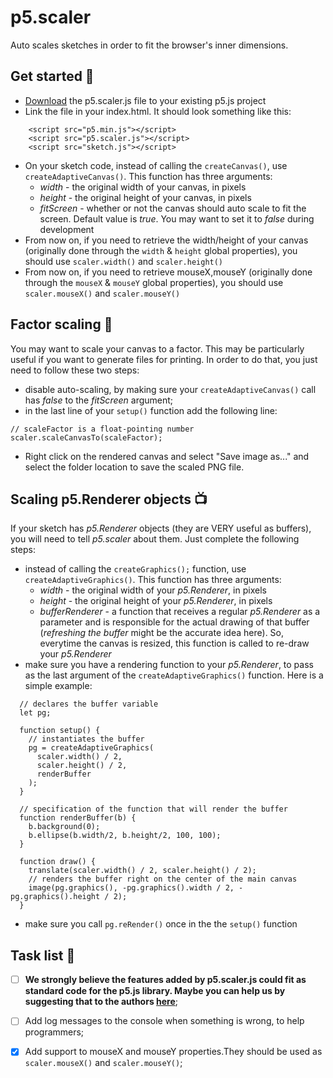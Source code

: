 # p5.scaler
Auto scales sketches in order to fit the browser's inner dimensions.

## Get started :beginner:

- [Download](https://raw.githubusercontent.com/Morfologia-digital/p5.scaler/main/p5.scaler.js) the p5.scaler.js file to your existing p5.js project
- Link the file in your index.html. It should look something like this:
```
    <script src="p5.min.js"></script>
    <script src="p5.scaler.js"></script>
    <script src="sketch.js"></script>
```
- On your sketch code, instead of calling the `createCanvas()`, use `createAdaptiveCanvas()`. This function has three arguments:
  - *width* - the original width of your canvas, in pixels
  - *height* - the original height of your canvas, in pixels
  - *fitScreen* - whether or not the canvas should auto scale to fit the screen. Default value is *true*. You may want to set it to *false* during development
- From now on, if you need to retrieve the width/height of your canvas (originally done through the `width` & `height` global properties), you should use `scaler.width()` and `scaler.height()`
- From now on, if you need to retrieve mouseX,mouseY (originally done through the `mouseX` & `mouseY` global properties), you should use `scaler.mouseX()` and `scaler.mouseY()`

## Factor scaling :art:
You may want to scale your canvas to a factor. This may be particularly useful if you want to generate files for printing. In order to do that, you just need to follow these two steps:
- disable auto-scaling, by making sure your `createAdaptiveCanvas()` call has *false* to the *fitScreen* argument;
- in the last line of your `setup()` function add the following line:
```
// scaleFactor is a float-pointing number
scaler.scaleCanvasTo(scaleFactor);
```
- Right click on the rendered canvas and select "Save image as..." and select the folder location to save the scaled PNG file.

## Scaling p5.Renderer objects :tv:
If your sketch has *p5.Renderer* objects (they are VERY useful as buffers), you will need to tell *p5.scaler* about them. Just complete the following steps:
- instead of calling the `createGraphics();` function, use `createAdaptiveGraphics()`. This function has three arguments:
  - *width* - the original width of your *p5.Renderer*, in pixels
  - *height* - the original height of your *p5.Renderer*, in pixels
  - *bufferRenderer* - a function that receives a regular *p5.Renderer* as a parameter and is responsible for the actual drawing of that buffer (*refreshing the buffer* might be the accurate idea here). So, everytime the canvas is resized, this function is called to re-draw your *p5.Renderer*
- make sure you have a rendering function to your *p5.Renderer*, to pass as the last argument of the `createAdaptiveGraphics()` function. Here is a simple example:
```
  // declares the buffer variable
  let pg;

  function setup() {
    // instantiates the buffer
    pg = createAdaptiveGraphics(
      scaler.width() / 2,
      scaler.height() / 2,
      renderBuffer
    );
  }

  // specification of the function that will render the buffer
  function renderBuffer(b) {
    b.background(0);
    b.ellipse(b.width/2, b.height/2, 100, 100);
  }

  function draw() {
    translate(scaler.width() / 2, scaler.height() / 2);
    // renders the buffer right on the center of the main canvas
    image(pg.graphics(), -pg.graphics().width / 2, -pg.graphics().height / 2);
  }

```
- make sure you call `pg.reRender()` once in the the `setup()` function

## Task list :seedling:
- [ ] **We strongly believe the features added by p5.scaler.js could fit as standard code for the p5.js library. Maybe you can help us by suggesting that to the authors [here](https://github.com/processing/p5.js)**;
- [ ] Add log messages to the console when something is wrong, to help programmers;
- [x] Add support to mouseX and mouseY properties.They should be used as `scaler.mouseX()` and `scaler.mouseY()`;

